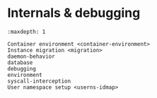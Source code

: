 # Internals & debugging

```{toctree}
:maxdepth: 1

Container environment <container-environment>
Instance migration <migration>
daemon-behavior
database
debugging
environment
syscall-interception
User namespace setup <userns-idmap>
```
